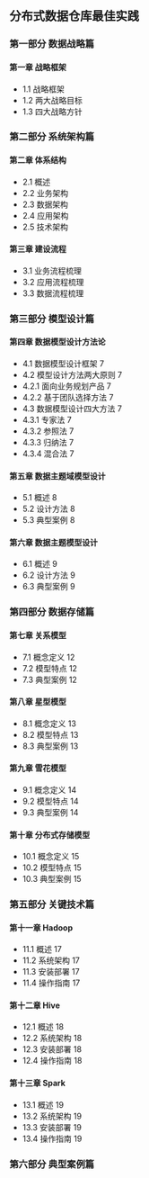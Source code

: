 ## 分布式数据仓库最佳实践 ##
### 第一部分	 数据战略篇 ###
#### 第一章 战略框架 ####
- 1.1 战略框架	
- 1.2 两大战略目标
- 1.3 四大战略方针
### 第二部分 系统架构篇 ###
#### 第二章 体系结构	####
- 2.1 概述	
- 2.2 业务架构	
- 2.3 数据架构	
- 2.4 应用架构	
- 2.5 技术架构	
#### 第三章 建设流程	####
- 3.1 业务流程梳理	
- 3.2 应用流程梳理	
- 3.3 数据流程梳理	
### 第三部分 模型设计篇 ###
#### 第四章 数据模型设计方法论	####
- 4.1 数据模型设计框架	7
- 4.2 模型设计方法两大原则	7
- 4.2.1 面向业务规划产品	7
- 4.2.2 基于团队选择方法	7
- 4.3 数据模型设计四大方法	7
- 4.3.1 专家法	7
- 4.3.2 参照法	7
- 4.3.3 归纳法	7
- 4.3.4 混合法	7
#### 第五章 数据主题域模型设计	####
- 5.1 概述	8
- 5.2 设计方法	8
- 5.3 典型案例	8
#### 第六章 数据主题模型设计	####
- 6.1 概述	9
- 6.2 设计方法	9
- 6.3 典型案例	9
### 第四部分 数据存储篇 ###
#### 第七章 关系模型	####
- 7.1 概念定义	12
- 7.2 模型特点	12
- 7.3 典型案例	12
#### 第八章 星型模型	####
- 8.1 概念定义	13
- 8.2 模型特点	13
- 8.3 典型案例	13
#### 第九章 雪花模型	####
- 9.1 概念定义	14
- 9.2 模型特点	14
- 9.3 典型案例	14
#### 第十章 分布式存储模型	####
- 10.1 概念定义	15
- 10.2 模型特点	15
- 10.3 典型案例	15
### 第五部分 关键技术篇 ###
#### 第十一章 Hadoop	####
- 11.1 概述	17
- 11.2 系统架构	17
- 11.3 安装部署	17
- 11.4 操作指南	17
#### 第十二章 Hive	####
- 12.1 概述	18
- 12.2 系统架构	18
- 12.3 安装部署	18
- 12.4 操作指南	18
#### 第十三章 Spark	####
- 13.1 概述	19
- 13.2 系统架构	19
- 13.3 安装部署	19
- 13.4 操作指南	19
### 第六部分 典型案例篇 ###


